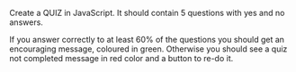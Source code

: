 Create a QUIZ in JavaScript.
It should contain 5 questions with yes and no answers.

If you answer correctly to at least 60% of the questions 
you should get an encouraging message, coloured in green.
Otherwise you should see a quiz not completed message in 
red color and a button to re-do it.